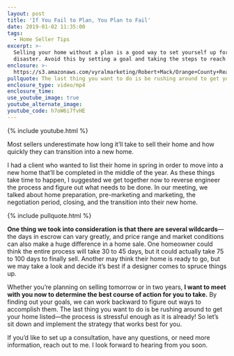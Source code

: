 ```yaml
---
layout: post
title: 'If You Fail to Plan, You Plan to Fail'
date: 2019-01-02 11:35:00
tags:
  - Home Seller Tips
excerpt: >-
  Selling your home without a plan is a good way to set yourself up for a
  disaster. Avoid this by setting a goal and taking the steps to reach it.
enclosure: >-
  https://s3.amazonaws.com/vyralmarketing/Robert+Mack/Orange+County+Real+Estate+Agent-+If+You+Fail+to+Plan%2C+You+Plan+to+Fail.mp4
pullquote: The last thing you want to do is be rushing around to get your home listed.
enclosure_type: video/mp4
enclosure_time:
use_youtube_image: true
youtube_alternate_image:
youtube_code: h7oW6i7fvHE
---
```


{% include youtube.html %}

Most sellers underestimate how long it’ll take to sell their home and how quickly they can transition into a new home.

I had a client who wanted to list their home in spring in order to move into a new home that’ll be completed in the middle of the year. As these things take time to happen, I suggested we get together now to reverse engineer the process and figure out what needs to be done. In our meeting, we talked about home preparation, pre-marketing and marketing, the negotiation period, closing, and the transition into their new home.

{% include pullquote.html %}

**One thing we took into consideration is that there are several wildcards**—the days in escrow can vary greatly, and price range and market conditions can also make a huge difference in a home sale. One homeowner could think the entire process will take 30 to 45 days, but it could actually take 75 to 100 days to finally sell. Another may think their home is ready to go, but we may take a look and decide it’s best if a designer comes to spruce things up.

Whether you’re planning on selling tomorrow or in two years, **I want to meet with you now to determine the best course of action for you to take.** By finding out your goals, we can work backward to figure out ways to accomplish them. The last thing you want to do is be rushing around to get your home listed—the process is stressful enough as it is already\! So let’s sit down and implement the strategy that works best for you.

If you’d like to set up a consultation, have any questions, or need more information, reach out to me. I look forward to hearing from you soon.